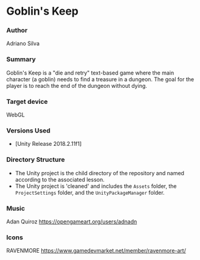 # Goblin's Keep

### Author 
Adriano Silva

### Summary 
Goblin's Keep is a "die and retry" text-based game where the main character (a goblin) needs to find a treasure in a dungeon. The goal for the player is to reach the end of the dungeon without dying.

### Target device 
WebGL

### Versions Used
- [Unity Release 2018.2.11f1]

### Directory Structure
- The Unity project is the child directory of the repository and named according to the associated lesson.
- The Unity project is 'cleaned' and includes the `Assets` folder, the `ProjectSettings` folder, and the `UnityPackageManager` folder.

### Music
Adan Quiroz
https://opengameart.org/users/adnadn

### Icons 
RAVENMORE
https://www.gamedevmarket.net/member/ravenmore-art/